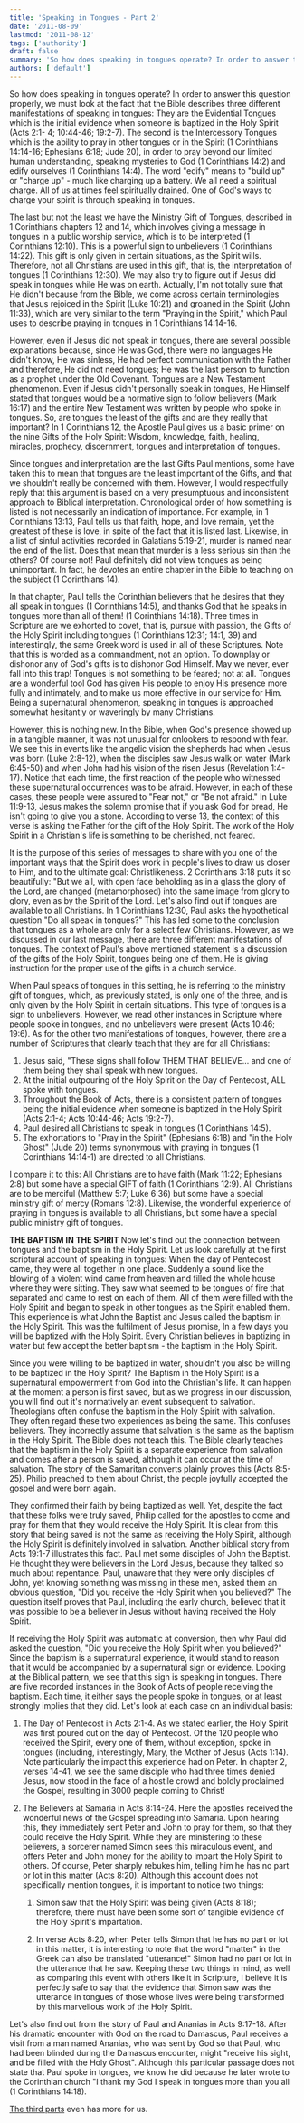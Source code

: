 ```yaml
---
title: 'Speaking in Tongues - Part 2'
date: '2011-08-09'
lastmod: '2011-08-12'
tags: ['authority']
draft: false
summary: 'So how does speaking in tongues operate? In order to answer this question properly, we must look at the fact that the Bible describes three different manifestations of speaking in tongues...'
authors: ['default']
---
```


So how does speaking in tongues operate? In order to answer this question properly, we must look at the fact that the Bible describes three different manifestations of speaking in tongues: They are the Evidential Tongues which is the initial evidence when someone is baptized in the Holy Spirit (Acts 2:1- 4; 10:44-46; 19:2-7). The second is the Intercessory Tongues which is the ability to pray in other tongues or in the Spirit (1 Corinthians 14:14-16; Ephesians 6:18; Jude 20), in order to pray beyond our limited human understanding, speaking mysteries to God (1 Corinthians 14:2) and edify ourselves (1 Corinthians 14:4). The word "edify" means to "build up" or "charge up" - much like charging up a battery. We all need a spiritual charge. All of us at times feel spiritually drained. One of God's ways to charge your spirit is through speaking in tongues.

The last but not the least we have the Ministry Gift of Tongues, described in 1 Corinthians chapters 12 and 14, which involves giving a message in tongues in a public worship service, which is to be interpreted (1 Corinthians 12:10). This is a powerful sign to unbelievers (1 Corinthians 14:22). This gift is only given in certain situations, as the Spirit wills. Therefore, not all Christians are used in this gift, that is, the interpretation of tongues (1 Corinthians 12:30). We may also try to figure out if Jesus did speak in tongues while He was on earth. Actually, I'm not totally sure that He didn't because from the Bible, we come across certain terminologies that Jesus rejoiced in the Spirit (Luke 10:21) and groaned in the Spirit (John 11:33), which are very similar to the term "Praying in the Spirit," which Paul uses to describe praying in tongues in 1 Corinthians 14:14-16.

However, even if Jesus did not speak in tongues, there are several possible explanations because, since He was God, there were no languages He didn't know, He was sinless, He had perfect communication with the Father and therefore, He did not need tongues; He was the last person to function as a prophet under the Old Covenant. Tongues are a New Testament phenomenon. Even if Jesus didn't personally speak in tongues, He Himself stated that tongues would be a normative sign to follow believers (Mark 16:17) and the entire New Testament was written by people who spoke in tongues. So, are tongues the least of the gifts and are they really that important? In 1 Corinthians 12, the Apostle Paul gives us a basic primer on the nine Gifts of the Holy Spirit: Wisdom, knowledge, faith, healing, miracles, prophecy, discernment, tongues and interpretation of tongues.

Since tongues and interpretation are the last Gifts Paul mentions, some have taken this to mean that tongues are the least important of the Gifts, and that we shouldn't really be concerned with them. However, I would respectfully reply that this argument is based on a very presumptuous and inconsistent approach to Biblical interpretation. Chronological order of how something is listed is not necessarily an indication of importance. For example, in 1 Corinthians 13:13, Paul tells us that faith, hope, and love remain, yet the greatest of these is love, in spite of the fact that it is listed last. Likewise, in a list of sinful activities recorded in Galatians 5:19-21, murder is named near the end of the list. Does that mean that murder is a less serious sin than the others? Of course not! Paul definitely did not view tongues as being unimportant. In fact, he devotes an entire chapter in the Bible to teaching on the subject (1 Corinthians 14).

In that chapter, Paul tells the Corinthian believers that he desires that they all speak in tongues (1 Corinthians 14:5), and thanks God that he speaks in tongues more than all of them! (1 Corinthians 14:18). Three times in Scripture are we exhorted to covet, that is, pursue with passion, the Gifts of the Holy Spirit including tongues (1 Corinthians 12:31; 14:1, 39) and interestingly, the same Greek word is used in all of these Scriptures. Note that this is worded as a commandment, not an option. To downplay or dishonor any of God's gifts is to dishonor God Himself. May we never, ever fall into this trap! Tongues is not something to be feared; not at all. Tongues are a wonderful tool God has given His people to enjoy His presence more fully and intimately, and to make us more effective in our service for Him. Being a supernatural phenomenon, speaking in tongues is approached somewhat hesitantly or waveringly by many Christians.

However, this is nothing new. In the Bible, when God's presence showed up in a tangible manner, it was not unusual for onlookers to respond with fear. We see this in events like the angelic vision the shepherds had when Jesus was born (Luke 2:8-12), when the disciples saw Jesus walk on water (Mark 6:45-50) and when John had his vision of the risen Jesus (Revelation 1:4-17). Notice that each time, the first reaction of the people who witnessed these supernatural occurrences was to be afraid. However, in each of these cases, these people were assured to "Fear not," or "Be not afraid." In Luke 11:9-13, Jesus makes the solemn promise that if you ask God for bread, He isn't going to give you a stone. According to verse 13, the context of this verse is asking the Father for the gift of the Holy Spirit. The work of the Holy Spirit in a Christian's life is something to be cherished, not feared.

It is the purpose of this series of messages to share with you one of the important ways that the Spirit does work in people's lives to draw us closer to Him, and to the ultimate goal: Christlikeness. 2 Corinthians 3:18 puts it so beautifully: "But we all, with open face beholding as in a glass the glory of the Lord, are changed (metamorphosed) into the same image from glory to glory, even as by the Spirit of the Lord. Let's also find out if tongues are available to all Christians. In 1 Corinthians 12:30, Paul asks the hypothetical question "Do all speak in tongues?" This has led some to the conclusion that tongues as a whole are only for a select few Christians. However, as we discussed in our last message, there are three different manifestations of tongues. The context of Paul's above mentioned statement is a discussion of the gifts of the Holy Spirit, tongues being one of them. He is giving instruction for the proper use of the gifts in a church service.

When Paul speaks of tongues in this setting, he is referring to the ministry gift of tongues, which, as previously stated, is only one of the three, and is only given by the Holy Spirit in certain situations. This type of tongues is a sign to unbelievers. However, we read other instances in Scripture where people spoke in tongues, and no unbelievers were present (Acts 10:46; 19:6). As for the other two manifestations of tongues, however, there are a number of Scriptures that clearly teach that they are for all Christians:

1. Jesus said, "These signs shall follow THEM THAT BELIEVE... and one of them being they shall speak with new tongues.
2. At the initial outpouring of the Holy Spirit on the Day of Pentecost, ALL spoke with tongues.
3. Throughout the Book of Acts, there is a consistent pattern of tongues being the initial evidence when someone is baptized in the Holy Spirit (Acts 2:1-4; Acts 10:44-46; Acts 19:2-7).
4. Paul desired all Christians to speak in tongues (1 Corinthians 14:5).
5. The exhortations to "Pray in the Spirit" (Ephesians 6:18) and "in the Holy Ghost" (Jude 20) terms synonymous with praying in tongues (1 Corinthians 14:14-1) are directed to all Christians.

I compare it to this: All Christians are to have faith (Mark 11:22; Ephesians 2:8) but some have a special GIFT of faith (1 Corinthians 12:9). All Christians are to be merciful (Matthew 5:7; Luke 6:36) but some have a special ministry gift of mercy (Romans 12:8). Likewise, the wonderful experience of praying in tongues is available to all Christians, but some have a special public ministry gift of tongues.

**THE BAPTISM IN THE SPIRIT** Now let's find out the connection between tongues and the baptism in the Holy Spirit. Let us look carefully at the first scriptural account of speaking in tongues: When the day of Pentecost came, they were all together in one place. Suddenly a sound like the blowing of a violent wind came from heaven and filled the whole house where they were sitting. They saw what seemed to be tongues of fire that separated and came to rest on each of them. All of them were filled with the Holy Spirit and began to speak in other tongues as the Spirit enabled them. This experience is what John the Baptist and Jesus called the baptism in the Holy Spirit. This was the fulfilment of Jesus promise, In a few days you will be baptized with the Holy Spirit. Every Christian believes in baptizing in water but few accept the better baptism - the baptism in the Holy Spirit.

Since you were willing to be baptized in water, shouldn't you also be willing to be baptized in the Holy Spirit? The Baptism in the Holy Spirit is a supernatural empowerment from God into the Christian's life. It can happen at the moment a person is first saved, but as we progress in our discussion, you will find out it's normatively an event subsequent to salvation. Theologians often confuse the baptism in the Holy Spirit with salvation. They often regard these two experiences as being the same. This confuses believers. They incorrectly assume that salvation is the same as the baptism in the Holy Spirit. The Bible does not teach this. The Bible clearly teaches that the baptism in the Holy Spirit is a separate experience from salvation and comes after a person is saved, although it can occur at the time of salvation. The story of the Samaritan converts plainly proves this (Acts 8:5-25). Philip preached to them about Christ, the people joyfully accepted the gospel and were born again.

They confirmed their faith by being baptized as well. Yet, despite the fact that these folks were truly saved, Philip called for the apostles to come and pray for them that they would receive the Holy Spirit. It is clear from this story that being saved is not the same as receiving the Holy Spirit, although the Holy Spirit is definitely involved in salvation. Another biblical story from Acts 19:1-7 illustrates this fact. Paul met some disciples of John the Baptist. He thought they were believers in the Lord Jesus, because they talked so much about repentance. Paul, unaware that they were only disciples of John, yet knowing something was missing in these men, asked them an obvious question, "Did you receive the Holy Spirit when you believed?" The question itself proves that Paul, including the early church, believed that it was possible to be a believer in Jesus without having received the Holy Spirit.

If receiving the Holy Spirit was automatic at conversion, then why Paul did asked the question, "Did you receive the Holy Spirit when you believed?" Since the baptism is a supernatural experience, it would stand to reason that it would be accompanied by a supernatural sign or evidence. Looking at the Biblical pattern, we see that this sign is speaking in tongues. There are five recorded instances in the Book of Acts of people receiving the baptism. Each time, it either says the people spoke in tongues, or at least strongly implies that they did. Let's look at each case on an individual basis:

1. The Day of Pentecost in Acts 2:1-4. As we stated earlier, the Holy Spirit was first poured out on the day of Pentecost. Of the 120 people who received the Spirit, every one of them, without exception, spoke in tongues (including, interestingly, Mary, the Mother of Jesus (Acts 1:14). Note particularly the impact this experience had on Peter. In chapter 2, verses 14-41, we see the same disciple who had three times denied Jesus, now stood in the face of a hostile crowd and boldly proclaimed the Gospel, resulting in 3000 people coming to Christ!
  
3. The Believers at Samaria in Acts 8:14-24. Here the apostles received the wonderful news of the Gospel spreading into Samaria. Upon hearing this, they immediately sent Peter and John to pray for them, so that they could receive the Holy Spirit. While they are ministering to these believers, a sorcerer named Simon sees this miraculous event, and offers Peter and John money for the ability to impart the Holy Spirit to others. Of course, Peter sharply rebukes him, telling him he has no part or lot in this matter (Acts 8:20). Although this account does not specifically mention tongues, it is important to notice two things:
      
    1. Simon saw that the Holy Spirit was being given (Acts 8:18); therefore, there must have been some sort of tangible evidence of the Holy Spirit's impartation.
      
    2. In verse Acts 8:20, when Peter tells Simon that he has no part or lot in this matter, it is interesting to note that the word "matter" in the Greek can also be translated "utterance!" Simon had no part or lot in the utterance that he saw. Keeping these two things in mind, as well as comparing this event with others like it in Scripture, I believe it is perfectly safe to say that the evidence that Simon saw was the utterance in tongues of those whose lives were being transformed by this marvellous work of the Holy Spirit.

Let's also find out from the story of Paul and Ananias in Acts 9:17-18. After his dramatic encounter with God on the road to Damascus, Paul receives a visit from a man named Ananias, who was sent by God so that Paul, who had been blinded during the Damascus encounter, might "receive his sight, and be filled with the Holy Ghost". Although this particular passage does not state that Paul spoke in tongues, we know he did because he later wrote to the Corinthian church "I thank my God I speak in tongues more than you all (1 Corinthians 14:18).

[The third parts](https://www.rhemafromgod.com/speaking-in-tongues-part-3 "Speaking in Tonuges part 3") even has more for us.
